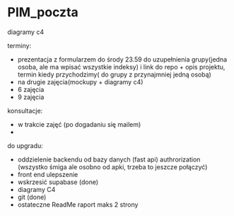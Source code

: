 # PIM_poczta

diagramy c4

terminy:

- prezentacja z formularzem do środy 23.59 do uzupełnienia grupy(jedna osoba, ale ma wpisać wszystkie indeksy) i link do repo + opis projektu, termin kiedy przychodzimy( do grupy z przynajmniej jedną osobą)
- na drugie zajęcia(mockupy + diagramy c4)
- 6 zajęcia
- 9 zajęcia

konsultacje:

- w trakcie zajęć (po dogadaniu się mailem)
-

do upgradu:

- oddzielenie backendu od bazy danych (fast api) authrorization (wszystko śmiga ale osobno od apki, trzeba to jeszcze połączyć)
- front end ulepszenie
- wskrzesić supabase (done)
- diagramy C4
- git (done)
- ostateczne ReadMe raport maks 2 strony
